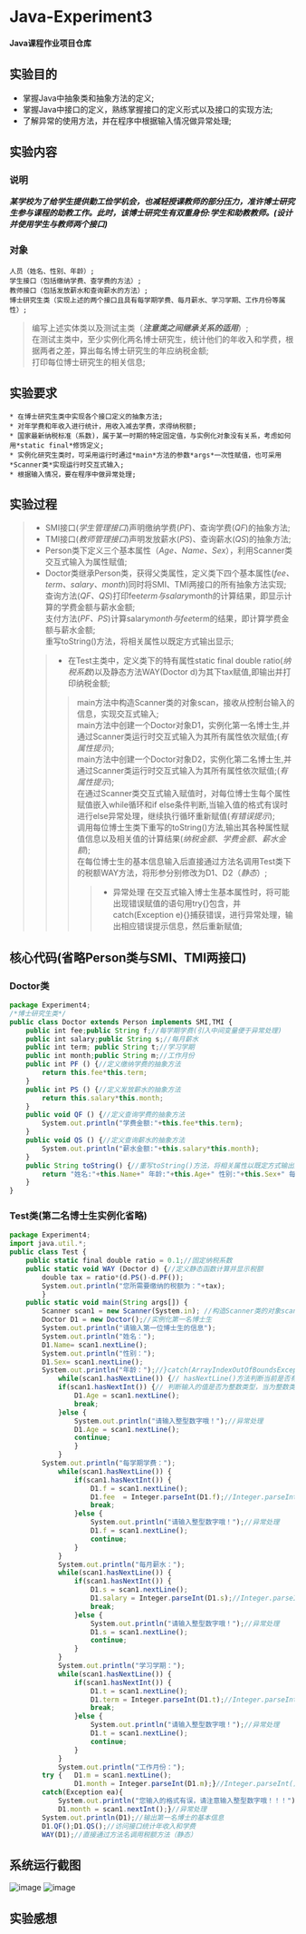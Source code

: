 # Java-Experiment3
 **Java课程作业项目仓库**

## 实验目的
* 掌握Java中抽象类和抽象方法的定义;  
* 掌握Java中接口的定义，熟练掌握接口的定义形式以及接口的实现方法;  
* 了解异常的使用方法，并在程序中根据输入情况做异常处理;  

## 实验内容
  ### 说明
***某学校为了给学生提供勤工俭学机会，也减轻授课教师的部分压力，准许博士研究生参与课程的助教工作。此时，该博士研究生有双重身份:学生和助教教师。(*设计并使用学生与教师两个接口*)***
  ### 对象
    人员（姓名、性别、年龄）;  
    学生接口（包括缴纳学费、查学费的方法）;  
    教师接口（包括发放薪水和查询薪水的方法）;  
    博士研究生类（实现上述的两个接口且具有每学期学费、每月薪水、学习学期、工作月份等属性）;  
 >编写上述实体类以及测试主类（***注意类之间继承关系的适用***）;    
 >在测试主类中，至少实例化两名博士研究生，统计他们的年收入和学费，根据两者之差，算出每名博士研究生的年应纳税金额;  
 >打印每位博士研究生的相关信息;  

## 实验要求
    * 在博士研究生类中实现各个接口定义的抽象方法;  
    * 对年学费和年收入进行统计，用收入减去学费，求得纳税额;  
    * 国家最新纳税标准（系数)，属于某一时期的特定固定值，与实例化对象没有关系，考虑如何用*static final*修饰定义;  
    * 实例化研究生类时，可采用运行时通过*main*方法的参数*args*一次性赋值，也可采用*Scanner类*实现运行时交互式输入;  
    * 根据输入情况，要在程序中做异常处理;  

## 实验过程
>* SMI接口(*学生管理接口*)声明缴纳学费(*PF*)、查询学费(*QF*)的抽象方法;  
>* TMI接口(*教师管理接口*)声明发放薪水(*PS*)、查询薪水(*QS*)的抽象方法;  
>* Person类下定义三个基本属性（*Age、Name、Sex*），利用Scanner类交互式输入为属性赋值;      
>* Doctor类继承Person类，获得父类属性，定义类下四个基本属性(*fee、term、salary、month*)同时将SMI、TMI两接口的所有抽象方法实现;  
>查询方法(*QF、QS*)打印fee*term与salary*month的计算结果，即显示计算的学费金额与薪水金额;  
>支付方法(*PF、PS*)计算salary*month与fee*term的结果，即计算学费金额与薪水金额;  
>重写toString()方法，将相关属性以既定方式输出显示;        
>>* 在Test主类中，定义类下的特有属性static final double ratio(*纳税系数*)以及静态方法WAY(Doctor d)为其下tax赋值,即输出并打印纳税金额;    
>>>main方法中构造Scanner类的对象scan，接收从控制台输入的信息，实现交互式输入;  
>>>main方法中创建一个Doctor对象D1，实例化第一名博士生,并通过Scanner类运行时交互式输入为其所有属性依次赋值;(*有属性提示*);  
>>>main方法中创建一个Doctor对象D2，实例化第二名博士生,并通过Scanner类运行时交互式输入为其所有属性依次赋值;(*有属性提示*);   
>>>在通过Scanner类交互式输入赋值时，对每位博士生每个属性赋值嵌入while循环和if else条件判断,当输入值的格式有误时进行else异常处理，继续执行循环重新赋值(*有错误提示*);  
>>>调用每位博士生类下重写的toString()方法,输出其各种属性赋值信息以及相关值的计算结果(*纳税金额、学费金额、薪水金额*);    
>>>在每位博士生的基本信息输入后直接通过方法名调用Test类下的税额WAY方法，将形参分别修改为D1、D2（*静态*）;    
>>>>* 异常处理
>>>>在交互式输入博士生基本属性时，将可能出现错误赋值的语句用try{}包含，并catch(Exception e){}捕获错误，进行异常处理，输出相应错误提示信息，然后重新赋值;    
## 核心代码(省略Person类与SMI、TMI两接口)
### Doctor类
```javascript
package Experiment4;
/*博士研究生类*/
public class Doctor extends Person implements SMI,TMI {
	public int fee;public String f;//每学期学费(引入中间变量便于异常处理)
	public int salary;public String s;//每月薪水
	public int term; public String t;//学习学期
	public int month;public String m;//工作月份
	public int PF () {//定义缴纳学费的抽象方法
		return this.fee*this.term;
	}
	public int PS () {//定义发放薪水的抽象方法
		return this.salary*this.month;
	}
	public void QF () {//定义查询学费的抽象方法
		System.out.println("学费金额:"+this.fee*this.term);
	}
	public void QS () {//定义查询薪水的抽象方法
		System.out.println("薪水金额:"+this.salary*this.month);
	}
	public String toString() {//重写toString()方法，将相关属性以既定方式输出显示
		return "姓名:"+this.Name+" 年龄:"+this.Age+" 性别:"+this.Sex+" 每学期学费："+this.fee+" 每月薪水:"+this.salary+" 学习学期:"+this.term+" 工作月份:"+this.month;
	}
}
```
### Test类(第二名博士生实例化省略)
```javascript
package Experiment4;
import java.util.*;
public class Test {
	public static final double ratio = 0.1;//固定纳税系数
	public static void WAY (Doctor d) {//定义静态函数计算并显示税额
		double tax = ratio*(d.PS()-d.PF());
		System.out.println("您所需要缴纳的税额为："+tax);
		}
	public static void main(String args[]) {
		Scanner scan1 = new Scanner(System.in);	//构造Scanner类的对象scan，接收从控制台输入的信息，实现交互式输入
		Doctor D1 = new Doctor();//实例化第一名博士生
		System.out.println("请输入第一位博士生的信息");
		System.out.println("姓名：");
	    D1.Name= scan1.nextLine();
		System.out.println("性别：");
		D1.Sex= scan1.nextLine();
		System.out.println("年龄：");//}catch(ArrayIndexOutOfBoundsException ne) {System.out.println("未提供任何参数！！！！");}
			while(scan1.hasNextLine()) {// hasNextLine()方法判断当前是否有输入，当键盘有输入后执行循环
			if(scan1.hasNextInt()) {// 判断输入的值是否为整数类型，当为整数类型时执行循环
				D1.Age = scan1.nextLine();
				break;
			}else {
				System.out.println("请输入整型数字哦！");//异常处理
				D1.Age = scan1.nextLine();
				continue;
				}
			}
        System.out.println("每学期学费：");
        	while(scan1.hasNextLine()) {
    			if(scan1.hasNextInt()) {
    				D1.f = scan1.nextLine();
    				D1.fee  = Integer.parseInt(D1.f);//Integer.parseInt()将String型的中间变量转化为整型方便计算
    				break;
    			}else {
    				System.out.println("请输入整型数字哦！");//异常处理
    				D1.f = scan1.nextLine();
    				continue;
    			}
        	}
			System.out.println("每月薪水：");
			while(scan1.hasNextLine()) {
				if(scan1.hasNextInt()) {
					D1.s = scan1.nextLine();
					D1.salary = Integer.parseInt(D1.s);//Integer.parseInt()将String型的中间变量转化为整型方便计算
					break;
				}else {
					System.out.println("请输入整型数字哦！");//异常处理
					D1.s = scan1.nextLine();
					continue;
				}
			}
			System.out.println("学习学期：");
			while(scan1.hasNextLine()) {
    			if(scan1.hasNextInt()) {
    				D1.t = scan1.nextLine();
    				D1.term = Integer.parseInt(D1.t);//Integer.parseInt()将String型的中间变量转化为整型方便计算
    				break;
    			}else {
    				System.out.println("请输入整型数字哦！");//异常处理
    				D1.t = scan1.nextLine();
    				continue;
    			}
        	}
			System.out.println("工作月份：");
    	try	{	D1.m = scan1.nextLine();
    			D1.month = Integer.parseInt(D1.m);}//Integer.parseInt()将String型的中间变量转化为整型方便计算
	    catch(Exception ea){
	    	System.out.println("您输入的格式有误，请注意输入整型数字哦！！！");
	    	D1.month = scan1.nextInt();}//异常处理	
    	System.out.println(D1);//输出第一名博士的基本信息
		D1.QF();D1.QS();//访问接口统计年收入和学费
		WAY(D1);//直接通过方法名调用税额方法（静态）
```
## 系统运行截图
![image](https://github.com/daladida/Java-Experiment3/blob/main/images/%E5%AE%9E%E9%AA%8C%EF%BC%88%E4%B8%89%EF%BC%89%E8%BF%90%E8%A1%8C%E7%BB%93%E6%9E%9C-1.png)
![image](https://github.com/daladida/Java-Experiment3/blob/main/images/%E5%AE%9E%E9%AA%8C%EF%BC%88%E4%B8%89%EF%BC%89%E8%BF%90%E8%A1%8C%E7%BB%93%E6%9E%9C-1.png)
## 实验感想
